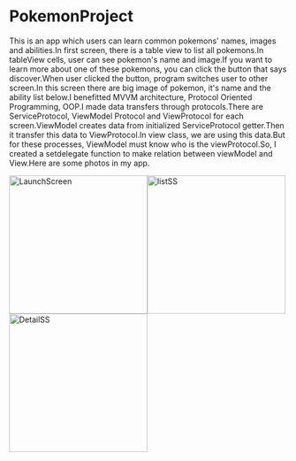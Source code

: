 # PokemonProject

This is an app which users can learn common pokemons' names, images and abilities.In first screen, there is a table view to list all pokemons.In tableView cells, user can see pokemon's name and image.If you want to learn more about one of these pokemons, you can click the button that says discover.When user clicked the button, program switches user to other screen.In this screen there are big image of pokemon, it's name and the ability list below.I benefitted MVVM architecture, Protocol Oriented Programming, OOP.I made data transfers through protocols.There are ServiceProtocol, ViewModel Protocol and ViewProtocol for each screen.ViewModel creates data from initialized ServiceProtocol getter.Then it transfer this data to ViewProtocol.In view class, we are using this data.But for these processes, ViewModel must know who is the viewProtocol.So, I created a setdelegate function to make relation between viewModel and View.Here are some photos in my app.

<img width="250" alt="LaunchScreen" src="https://user-images.githubusercontent.com/96320314/227711920-f4e7be68-f827-4ba5-95d0-d4cabc2c6684.png"><img width="250" alt="listSS" src="https://user-images.githubusercontent.com/96320314/227711922-0677d9e5-7e52-49f9-adcf-c13ab7999da5.png"><img width="250" alt="DetailSS" src="https://user-images.githubusercontent.com/96320314/227711925-0053cdaa-c2a5-477b-bfab-9527fcbae5f6.png">
